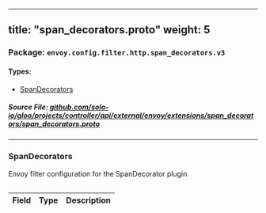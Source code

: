 
---
title: "span_decorators.proto"
weight: 5
---

<!-- Code generated by solo-kit. DO NOT EDIT. -->


### Package: `envoy.config.filter.http.span_decorators.v3` 
#### Types:


- [SpanDecorators](#spandecorators)
  



##### Source File: [github.com/solo-io/gloo/projects/controller/api/external/envoy/extensions/span_decorators/span_decorators.proto](https://github.com/solo-io/gloo/blob/main/projects/controller/api/external/envoy/extensions/span_decorators/span_decorators.proto)





---
### SpanDecorators

 
Envoy filter configuration for the SpanDecorator plugin

```yaml

```

| Field | Type | Description |
| ----- | ---- | ----------- | 





<!-- Start of HubSpot Embed Code -->
<script type="text/javascript" id="hs-script-loader" async defer src="//js.hs-scripts.com/5130874.js"></script>
<!-- End of HubSpot Embed Code -->
